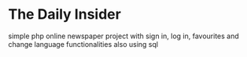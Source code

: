 # The Daily Insider

simple php online newspaper project with sign in, log in, favourites and change language functionalities
also using sql 
